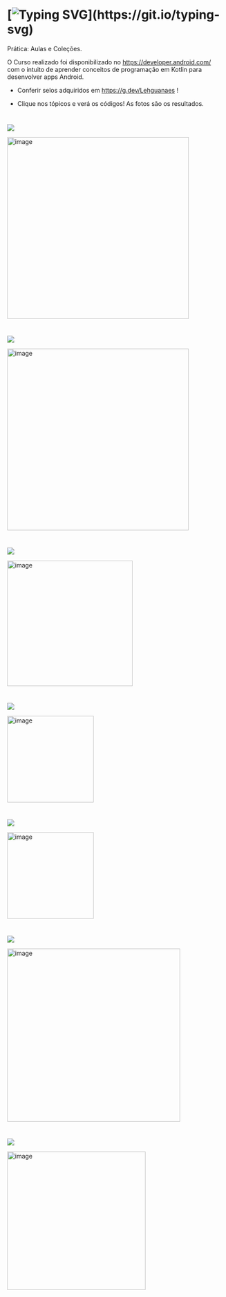 # [![Typing SVG](https://readme-typing-svg.herokuapp.com/?color=33cc33&size=35&center=true&vCenter=true&width=1000&lines=Prática:+aulas+e+coleções!;Desenvolvido+em+Kotlin.;Exercícios+de+fixação!)](https://git.io/typing-svg)

Prática: Aulas e Coleções.

O Curso realizado foi disponibilizado no https://developer.android.com/ com o intuito de aprender conceitos de programação em Kotlin para desenvolver apps Android.

- Conferir selos adquiridos em https://g.dev/Lehguanaes !
  
- Clique nos tópicos e verá os códigos! As fotos são os resultados.

#

 <a href="Exercícios/Exercício_Um.kt" target="_blank"><img src="https://img.shields.io/badge/Exercício Um -0D1117?style=for-the-badge&logo=android-studio&logoColor=33cc33"></a>
 
<img width="420" alt="image" src="https://github.com/Lehguanaes/Praticando_Aulas_Kotlin/assets/125403978/38e4d5a5-2754-476f-b213-00005dd9700b">

#

 <a href="Exercícios/Exercício_Dois.kt" target="_blank"><img src="https://img.shields.io/badge/Exercício Dois-0D1117?style=for-the-badge&logo=android-studio&logoColor=33cc33"></a>

<img width="420" alt="image" src="https://github.com/Lehguanaes/Praticando_Aulas_Kotlin/assets/125403978/efc5dc28-f5d6-4ec9-8a9f-8b5f577ca80f">
 
 # 

 <a href="Exercícios/Exercício_Três.kt" target="_blank"><img src="https://img.shields.io/badge/Exercício Três-0D1117?style=for-the-badge&logo=android-studio&logoColor=33cc33"></a>

 <img width="290" alt="image" src="https://github.com/Lehguanaes/Praticando_Aulas_Kotlin/assets/125403978/04484351-eb56-4967-bcfd-0f5916fc2adb">

 #
 <a href="Exercícios/Exercício_Quatro.kt" target="_blank"><img src="https://img.shields.io/badge/Exercício Quatro-0D1117?style=for-the-badge&logo=android-studio&logoColor=33cc33"></a>

 <img width="200" alt="image" src="https://github.com/Lehguanaes/Praticando_Aulas_Kotlin/assets/125403978/94c48d48-c1e4-48c1-bf6b-e38aee23dc61">

 #

<a href="Exercícios/Exercício_Cinco.kt" target="_blank"><img src="https://img.shields.io/badge/Exercício Cinco-0D1117?style=for-the-badge&logo=android-studio&logoColor=33cc33"></a>

<img width="200" alt="image" src="https://github.com/Lehguanaes/Praticando_Aulas_Kotlin/assets/125403978/d41dea1d-de82-4bed-83fc-8ac920b1c016">

#

<a href="Exercícios/Exercício_Seis.kt" target="_blank"><img src="https://img.shields.io/badge/Exercício Seis-0D1117?style=for-the-badge&logo=android-studio&logoColor=33cc33"></a>

<img width="400" alt="image" src="https://github.com/Lehguanaes/Praticando_Aulas_Kotlin/assets/125403978/efafffe0-7486-44c0-8f9b-28a0b315f1e0">

#

<a href="Exercícios/Exercício_Sete.kt" target="_blank"><img src="https://img.shields.io/badge/Exercício Sete-0D1117?style=for-the-badge&logo=android-studio&logoColor=33cc33"></a>

<img width="320" alt="image" src="https://github.com/Lehguanaes/Praticando_Aulas_Kotlin/assets/125403978/80318f5d-c0c9-4b3d-add4-d069a6c769df">
